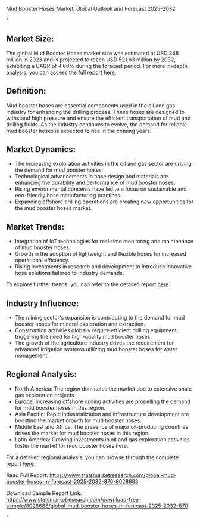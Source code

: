 Mud Booster Hoses Market, Global Outlook and Forecast 2025-2032

"<h2>Market Size:</h2>
<p>The global Mud Booster Hoses market size was estimated at USD 348 million in 2023 and is projected to reach USD 521.63 million by 2032, exhibiting a CAGR of 4.60% during the forecast period. For more in-depth analysis, you can access the full report <a href='https://www.statsmarketresearch.com/global-mud-booster-hoses-m-forecast-2025-2032-870-8028688'>here</a>.</p>

<h2>Definition:</h2>
<p>Mud booster hoses are essential components used in the oil and gas industry for enhancing the drilling process. These hoses are designed to withstand high pressure and ensure the efficient transportation of mud and drilling fluids. As the industry continues to evolve, the demand for reliable mud booster hoses is expected to rise in the coming years.</p>

<h2>Market Dynamics:</h2>
<ul>
  <li>The increasing exploration activities in the oil and gas sector are driving the demand for mud booster hoses.</li>
  <li>Technological advancements in hose design and materials are enhancing the durability and performance of mud booster hoses.</li>
  <li>Rising environmental concerns have led to a focus on sustainable and eco-friendly hose manufacturing practices.</li>
  <li>Expanding offshore drilling operations are creating new opportunities for the mud booster hoses market.</li>
</ul>

<h2>Market Trends:</h2>
<ul>
  <li>Integration of IoT technologies for real-time monitoring and maintenance of mud booster hoses.</li>
  <li>Growth in the adoption of lightweight and flexible hoses for increased operational efficiency.</li>
  <li>Rising investments in research and development to introduce innovative hose solutions tailored to industry demands.</li>
</ul>
<p>To explore further trends, you can refer to the detailed report <a href='https://www.statsmarketresearch.com/global-mud-booster-hoses-m-forecast-2025-2032-870-8028688'>here</a>.</p>

<h2>Industry Influence:</h2>
<ul>
  <li>The mining sector's expansion is contributing to the demand for mud booster hoses for mineral exploration and extraction.</li>
  <li>Construction activities globally require efficient drilling equipment, triggering the need for high-quality mud booster hoses.</li>
  <li>The growth of the agriculture industry drives the requirement for advanced irrigation systems utilizing mud booster hoses for water management.</li>
</ul>

<h2>Regional Analysis:</h2>
<ul>
  <li>North America: The region dominates the market due to extensive shale gas exploration projects.</li>
  <li>Europe: Increasing offshore drilling activities are propelling the demand for mud booster hoses in this region.</li>
  <li>Asia Pacific: Rapid industrialization and infrastructure development are boosting the market growth for mud booster hoses.</li>
  <li>Middle East and Africa: The presence of major oil-producing countries drives the market for mud booster hoses in this region.</li>
  <li>Latin America: Growing investments in oil and gas exploration activities foster the market for mud booster hoses here.</li>
</ul>
<p>For a detailed regional analysis, you can browse through the complete report <a href='https://www.statsmarketresearch.com/global-mud-booster-hoses-m-forecast-2025-2032-870-8028688'>here</a>.</p>

<p>Read Full Report: <a href='https://www.statsmarketresearch.com/global-mud-booster-hoses-m-forecast-2025-2032-870-8028688'>https://www.statsmarketresearch.com/global-mud-booster-hoses-m-forecast-2025-2032-870-8028688</a></p>
<p>Download Sample Report Link: <a href='https://www.statsmarketresearch.com/download-free-sample/8028688/global-mud-booster-hoses-m-forecast-2025-2032-870'>https://www.statsmarketresearch.com/download-free-sample/8028688/global-mud-booster-hoses-m-forecast-2025-2032-870</a></p>"
